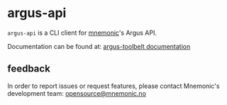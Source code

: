 # argus-api

`argus-api` is a CLI client for [mnemonic](https://www.mnemonic.io/)'s Argus API.

Documentation can be found at: [argus-toolbelt documentation](https://argus-toolbelt.docs.mnemonic.no)

## feedback

In order to report issues or request features, please contact Mnemonic's development
team: [opensource@mnemonic.no](mailto:opensource@mnemonic.no)
